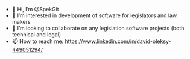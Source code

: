 - 👋 Hi, I’m @SpekGit
- 👀 I’m interested in development of software for legislators and law makers
- 💞️ I’m looking to collaborate on any legislation software projects (both technical and legal)
- 📫 How to reach me: https://www.linkedin.com/in/david-oleksy-449051294/ 

<!---
SpekGit/SpekGit is a ✨ special ✨ repository because its `README.md` (this file) appears on your GitHub profile.
You can click the Preview link to take a look at your changes.
--->
